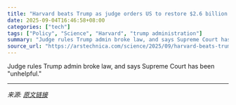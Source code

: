 ```yaml
---
title: "Harvard beats Trump as judge orders US to restore $2.6 billion in funding"
date: 2025-09-04T16:46:58+08:00
categories: ["tech"]
tags: ["Policy", "Science", "Harvard", "trump administration"]
summary: "Judge rules Trump admin broke law, and says Supreme Court has been \"unhelpful.\""
source_url: "https://arstechnica.com/science/2025/09/harvard-beats-trump-as-judge-orders-us-to-restore-2-6-billion-in-funding/"
---
```


Judge rules Trump admin broke law, and says Supreme Court has been "unhelpful."

---

*来源: [原文链接](https://arstechnica.com/science/2025/09/harvard-beats-trump-as-judge-orders-us-to-restore-2-6-billion-in-funding/)*
